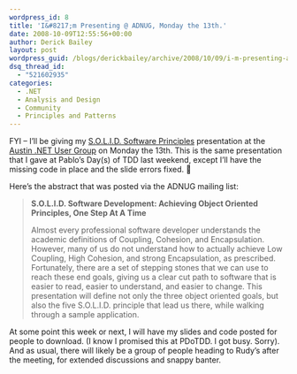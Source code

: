 ```yaml
---
wordpress_id: 8
title: 'I&#8217;m Presenting @ ADNUG, Monday the 13th.'
date: 2008-10-09T12:55:56+00:00
author: Derick Bailey
layout: post
wordpress_guid: /blogs/derickbailey/archive/2008/10/09/i-m-presenting-adnug-monday-the-13th.aspx
dsq_thread_id:
  - "521602935"
categories:
  - .NET
  - Analysis and Design
  - Community
  - Principles and Patterns
---
```

FYI &#8211; I&#8217;ll be giving my <a href="http://www.derickbailey.com/2008/09/03/ObjectOrientedDevelopmentViaTheSOLIDSoftwareDevelopmentPrinciples.aspx" target="_blank">S.O.L.I.D. Software Principles</a> presentation at the <a href="http://www.adnug.org/" target="_blank">Austin .NET User Group</a> on Monday the 13th. This is the same presentation that I gave at Pablo&#8217;s Day(s) of TDD last weekend, except I&#8217;ll have the missing code in place and the slide errors fixed. 🙂 

Here&#8217;s the abstract that was posted via the ADNUG mailing list:

> **S.O.L.I.D. Software Development: Achieving Object Oriented Principles, One Step At A Time**&nbsp; 
> 
> Almost every professional software developer understands the academic definitions of Coupling, Cohesion, and Encapsulation. However, many of us do not understand how to actually achieve Low Coupling, High Cohesion, and strong Encapsulation, as prescribed. Fortunately, there are a set of stepping stones that we can use to reach these end goals, giving us a clear cut path to software that is easier to read, easier to understand, and easier to change. This presentation will define not only the three object oriented goals, but also the five S.O.L.I.D. principle that lead us there, while walking through a sample application. 

At some point this week or next, I will have my slides and code posted for people to download. (I know I promised this at PDoTDD. I got busy. Sorry). And as usual, there will likely be a group of people heading to Rudy&#8217;s after the meeting, for extended discussions and snappy banter.